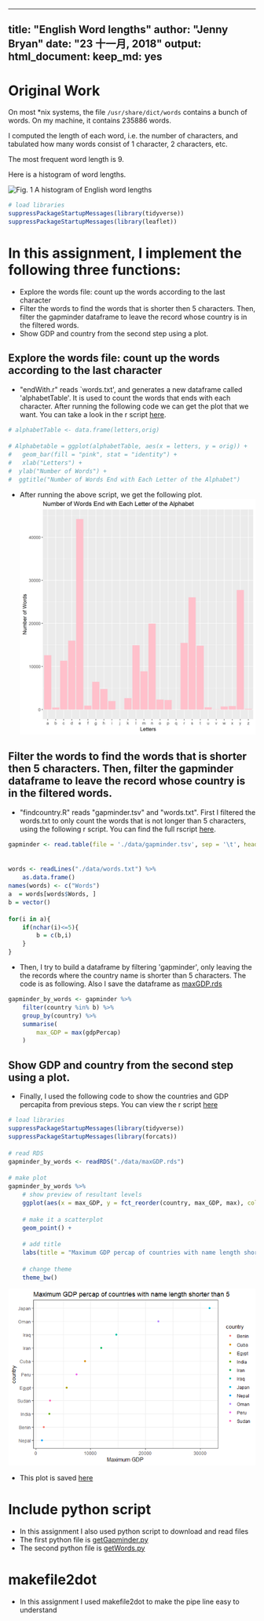 
---
title: "English Word lengths"
author: "Jenny Bryan"
date: "23 十一月, 2018"
output:
  html_document:
    keep_md: yes
---

# Original Work


On most *nix systems, the file `/usr/share/dict/words` contains a bunch of words. On my machine, it contains 235886 words.

I computed the length of each word, i.e. the number of characters, and tabulated how many words consist of 1 character, 2 characters, etc.

The most frequent word length is 9.

Here is a histogram of word lengths.

![*Fig. 1* A histogram of English word lengths](histogram.png)



```r
# load libraries
suppressPackageStartupMessages(library(tidyverse))
suppressPackageStartupMessages(library(leaflet))
```


# In this assignment, I implement the following three functions:
* Explore the words file: count up the words according to the last character 
* Filter the words to find the words that is shorter then 5 characters. Then, filter the gapminder dataframe to leave the record whose country is in the filtered words.
* Show GDP and country from the second step using a plot. 

## Explore the words file: count up the words according to the last character 
- "endWith.r" reads `words.txt', and generates a new dataframe called 'alphabetTable'. It is used to count the words that ends with each character. After running the following code we can get the plot that we want. You can take a look in the r script [here](./endWith.r).

```r
# alphabetTable <- data.frame(letters,orig)

# Alphabetable = ggplot(alphabetTable, aes(x = letters, y = orig)) +
#   geom_bar(fill = "pink", stat = "identity") +
#   xlab("Letters") + 
#  ylab("Number of Words") + 
#  ggtitle("Number of Words End with Each Letter of the Alphabet")
```
- After running the above script, we get the following plot.
![](./images/endWith.png)


## Filter the words to find the words that is shorter then 5 characters. Then, filter the gapminder dataframe to leave the record whose country is in the filtered words.

- "findcountry.R" reads "gapminder.tsv" and "words.txt". First I filtered the words.txt to only count the words that is not longer than 5 characters, using the following r script. You can find the full rscript [here](./findcountry.R).

```r
gapminder <- read.table(file = './data/gapminder.tsv', sep = '\t', header = TRUE)


words <- readLines("./data/words.txt") %>% 
	as.data.frame()
names(words) <- c("Words")
a  = words[words$Words, ]
b = vector()

for(i in a){
	if(nchar(i)<=5){
		b = c(b,i)
	}
}
```
- Then, I try to build a dataframe by filtering 'gapminder', only leaving the the records where the country name is shorter than 5 characters. The code is as following. Also I save the dataframe as [maxGDP.rds](./data/maxGDP.rds)


```r
gapminder_by_words <- gapminder %>% 
	filter(country %in% b) %>% 
	group_by(country) %>% 
	summarise(
		max_GDP = max(gdpPercap)
	)
```

## Show GDP and country from the second step using a plot. 
- Finally, I used the following code to show the countries and GDP percapita from previous steps. You can view the r script [here](./showPic.R)

```r
# load libraries
suppressPackageStartupMessages(library(tidyverse))
suppressPackageStartupMessages(library(forcats))

# read RDS
gapminder_by_words <- readRDS("./data/maxGDP.rds")

# make plot
gapminder_by_words %>%
	# show preview of resultant levels
	ggplot(aes(x = max_GDP, y = fct_reorder(country, max_GDP, max), color = country)) + xlab("Maximum GDP") + ylab("country") +
	
	# make it a scatterplot
	geom_point() + 
	
	# add title
	labs(title = "Maximum GDP percap of countries with name length shorter than 5") +
	
	# change theme
	theme_bw()
```

![](final_files/figure-html/unnamed-chunk-5-1.png)<!-- -->

- This plot is saved [here](./images/maxGDP.png)

# Include python script
- In this assignment I also used python script to download and read files
- The first python file is [getGapminder.py](./getGapminder.py)
- The second python file is [getWords.py](./getWords.py)

# makefile2dot
- In this assignment I used makefile2dot to make the pipe line easy to understand
